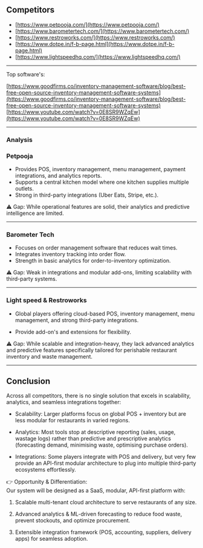 
## Competitors

- [https://www.petpooja.com/](https://www.petpooja.com/)
- [https://www.barometertech.com/](https://www.barometertech.com/)
- [https://www.restroworks.com/](https://www.restroworks.com/)
- [https://www.dotpe.in/f-b-page.html](https://www.dotpe.in/f-b-page.html)
- [https://www.lightspeedhq.com/](https://www.lightspeedhq.com/)


---

Top software's:

[https://www.goodfirms.co/inventory-management-software/blog/best-free-open-source-inventory-management-software-systems](https://www.goodfirms.co/inventory-management-software/blog/best-free-open-source-inventory-management-software-systems)
[https://www.youtube.com/watch?v=0E8SR9WZqEw](https://www.youtube.com/watch?v=0E8SR9WZqEw)

  

---

### Analysis

### Petpooja

- Provides POS, inventory management, menu management, payment integrations, and analytics reports.
- Supports a central kitchen model where one kitchen supplies multiple outlets.
- Strong in third-party integrations (Uber Eats, Stripe, etc.).

⚠️ Gap: While operational features are solid, their analytics and predictive intelligence are limited.

---

### Barometer Tech

- Focuses on order management software that reduces wait times.
- Integrates inventory tracking into order flow.
- Strength in basic analytics for order-to-inventory optimization.
  

⚠️ Gap: Weak in integrations and modular add-ons, limiting scalability with third-party systems.

---

### Light speed & Restroworks

- Global players offering cloud-based POS, inventory management, menu management, and strong third-party integrations.

- Provide add-on's and extensions for flexibility.

⚠️ Gap: While scalable and integration-heavy, they lack advanced analytics and predictive features specifically tailored for perishable restaurant inventory and waste management.


---

## Conclusion

Across all competitors, there is no single solution that excels in scalability, analytics, and seamless integrations together:


- Scalability: Larger platforms focus on global POS + inventory but are less modular for restaurants in varied regions.    

- Analytics: Most tools stop at descriptive reporting (sales, usage, wastage logs) rather than predictive and prescriptive analytics (forecasting demand, minimising waste, optimising purchase orders).

- Integrations: Some players integrate with POS and delivery, but very few provide an API-first modular architecture to plug into multiple third-party ecosystems effortlessly.
   
👉 Opportunity & Differentiation:  
Our system will be designed as a SaaS, modular, API-first platform with:

1. Scalable multi-tenant cloud architecture to serve restaurants of any size.

2. Advanced analytics & ML-driven forecasting to reduce food waste, prevent stockouts, and optimize procurement.

3. Extensible integration framework (POS, accounting, suppliers, delivery apps) for seamless adoption.
